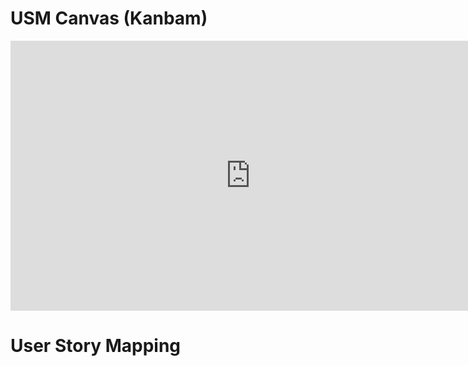 # USM Canvas (Kanbam)

<iframe width="768" height="432" src="https://miro.com/app/board/uXjVP33_snA=/?share_link_id=721105816862" frameborder="0" scrolling="no" allowfullscreen></iframe>

# User Story Mapping

